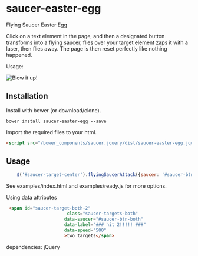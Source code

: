
# saucer-easter-egg
Flying Saucer Easter  Egg

Click on a text element in the page, and then a designated button transforms into 
a flying  saucer, flies over your target element zaps it with a laser, then 
flies away. The page is then reset perfectly like nothing happened.

Usage:

![Blow it up!](https://i.imgur.com/2uR07V7.gif)

## Installation

Install with bower (or download/clone).

```shell
bower install saucer-easter-egg --save
```

Import the required files to your html.

```html
<script src="/bower_components/saucer.jquery/dist/saucer-easter-egg.jquery.js"></script>
```

## Usage

```javascript
    $('#saucer-target-center').flyingSaucerAttack({saucer: '#saucer-btn-center');

```
See examples/index.html and examples/ready.js for more options.

Using data attributes
```html
 <span id="saucer-target-both-2"
                       class="saucer-targets-both"
                      data-saucer="#saucer-btn-both"
                      data-label="### hit 2!!!!! ###"
                      data-speed="500"
                      >two targets</span>
```



dependencies: jQuery



